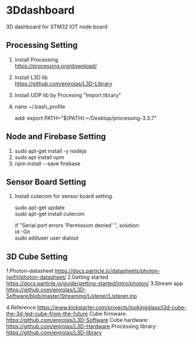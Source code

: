 # 3Ddashboard
3D dashboard for STM32 IOT node board

## Processing Setting
1. Install Processing.  
  https://processing.org/download/
2. Install L3D lib  
  https://github.com/enjrolas/L3D-Library
3. Install UDP lib by Procesing "Import library"
4. nano ~/.bash_profile

   add:     export PATH="${PATH}:~/Desktop/processing-3.3.7"

## Node and Firebase Setting
1. sudo apt-get install -y nodejs  
2. sudo apt install npm   
3. npm install --save firebase  


## Sensor Board Setting
1. Install cutecom for sensor board setting.

   sudo apt-get update  
   sudo apt-get install cutecom  

   if "Serial port errors 'Permission denied' ", solution:   
   id -Gn  
   sudo adduser user dialout  

  
## 3D Cube Setting
1.Photon-datasheet
  https://docs.particle.io/datasheets/photon-(wifi)/photon-datasheet/
2.Getting started
  https://docs.particle.io/guide/getting-started/intro/photon/
3.Stream app
  https://github.com/enjrolas/L3D-Software/blob/master/Streaming/Listener/Listener.ino
  
4.Reference
  https://www.kickstarter.com/projects/lookingglass/l3d-cube-the-3d-led-cube-from-the-future
  Cube firmware:  https://github.com/enjrolas/L3D-Software
  Cube hardware:  https://github.com/enjrolas/L3D-Hardware
  Processing library:  https://github.com/enjrolas/L3D-library
